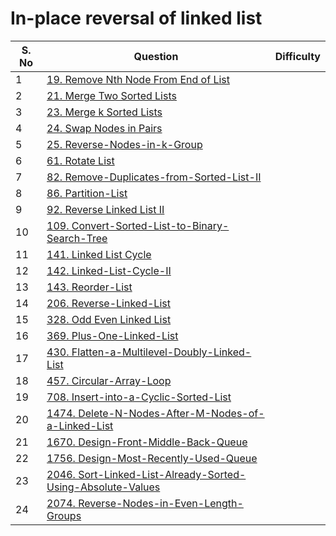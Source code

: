 # In-place reversal of linked list


| S. No | Question | Difficulty |
|--|--|--|
| 1 |[19. Remove Nth Node From End of List](https://leetcode.com/problems/remove-nth-node-from-end-of-list/)   |  |
|2 |[21. Merge Two Sorted Lists](https://leetcode.com/problems/merge-two-sorted-lists/)   | |
|3 |[23. Merge k Sorted Lists](https://leetcode.com/problems/merge-k-sorted-lists/)   | |
|4 |[24. Swap Nodes in Pairs](https://leetcode.com/problems/swap-nodes-in-pairs/)  | |
|5 |[25. Reverse-Nodes-in-k-Group](https://leetcode.com/problems/reverse-nodes-in-k-group/)   | |
|6 |[61. Rotate List](https://leetcode.com/problems/rotate-list/)   | |
|7 |[82. Remove-Duplicates-from-Sorted-List-II](https://leetcode.com/problems/remove-duplicates-from-sorted-list-ii/)| |
|8 |[86. Partition-List](https://leetcode.com/problems/partition-list/)   | |
|9 |[92. Reverse Linked List II](https://leetcode.com/problems/reverse-linked-list-ii/)  | |
|10 |[109. Convert-Sorted-List-to-Binary-Search-Tree](https://leetcode.com/problems/convert-sorted-list-to-binary-search-tree/)   | |
|11 |[141. Linked List Cycle](https://leetcode.com/problems/linked-list-cycle/)   | |
|12 |[142. Linked-List-Cycle-II](https://leetcode.com/problems/linked-list-cycle-ii/)   | |
|13 |[143. Reorder-List](https://leetcode.com/problems/reorder-list/)  | |
|14 |[206. Reverse-Linked-List](https://leetcode.com/problems/reverse-linked-list/)  | |
|15 |[328. Odd Even Linked List](https://leetcode.com/problems/odd-even-linked-list/)  | |
|16 |[369. Plus-One-Linked-List](https://leetcode.com/problems/plus-one-linked-list/)   | |
|17 |[430. Flatten-a-Multilevel-Doubly-Linked-List](https://leetcode.com/problems/flatten-a-multilevel-doubly-linked-list/)  | |
|18 |[457. Circular-Array-Loop](https://leetcode.com/problems/circular-array-loop/)   | |
|19 |[708. Insert-into-a-Cyclic-Sorted-List](https://leetcode.ca/all/708.html)   | |
|20 |[1474. Delete-N-Nodes-After-M-Nodes-of-a-Linked-List](https://leetcode.ca/all/1474.html)   | |
|21 |[1670. Design-Front-Middle-Back-Queue](https://leetcode.com/problems/design-front-middle-back-queue/)   | |
|22 |[1756. Design-Most-Recently-Used-Queue](https://leetcode.ca/all/1756.html)   | |
|23 |[2046. Sort-Linked-List-Already-Sorted-Using-Absolute-Values](https://leetcode.ca/2021-10-30-2046-Sort-Linked-List-Already-Sorted-Using-Absolute-Values/) | |
|24 |[2074. Reverse-Nodes-in-Even-Length-Groups](https://leetcode.com/problems/reverse-nodes-in-even-length-groups/) | |
